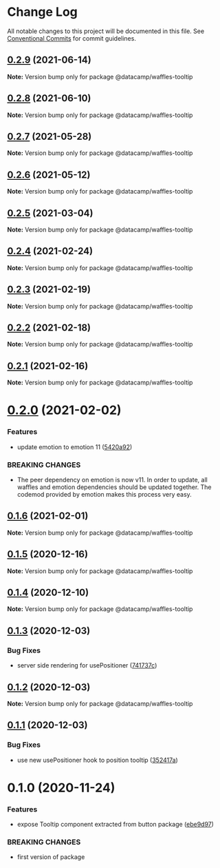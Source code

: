 # Change Log

All notable changes to this project will be documented in this file.
See [Conventional Commits](https://conventionalcommits.org) for commit guidelines.

## [0.2.9](https://github.com/datacamp/design-system/compare/@datacamp/waffles-tooltip@0.2.8...@datacamp/waffles-tooltip@0.2.9) (2021-06-14)

**Note:** Version bump only for package @datacamp/waffles-tooltip





## [0.2.8](https://github.com/datacamp/design-system/compare/@datacamp/waffles-tooltip@0.2.7...@datacamp/waffles-tooltip@0.2.8) (2021-06-10)

**Note:** Version bump only for package @datacamp/waffles-tooltip





## [0.2.7](https://github.com/datacamp/design-system/compare/@datacamp/waffles-tooltip@0.2.6...@datacamp/waffles-tooltip@0.2.7) (2021-05-28)

**Note:** Version bump only for package @datacamp/waffles-tooltip





## [0.2.6](https://github.com/datacamp/design-system/compare/@datacamp/waffles-tooltip@0.2.5...@datacamp/waffles-tooltip@0.2.6) (2021-05-12)

**Note:** Version bump only for package @datacamp/waffles-tooltip





## [0.2.5](https://github.com/datacamp/design-system/compare/@datacamp/waffles-tooltip@0.2.4...@datacamp/waffles-tooltip@0.2.5) (2021-03-04)

**Note:** Version bump only for package @datacamp/waffles-tooltip





## [0.2.4](https://github.com/datacamp/design-system/compare/@datacamp/waffles-tooltip@0.2.3...@datacamp/waffles-tooltip@0.2.4) (2021-02-24)

**Note:** Version bump only for package @datacamp/waffles-tooltip





## [0.2.3](https://github.com/datacamp/design-system/compare/@datacamp/waffles-tooltip@0.2.2...@datacamp/waffles-tooltip@0.2.3) (2021-02-19)

**Note:** Version bump only for package @datacamp/waffles-tooltip





## [0.2.2](https://github.com/datacamp/design-system/compare/@datacamp/waffles-tooltip@0.2.1...@datacamp/waffles-tooltip@0.2.2) (2021-02-18)

**Note:** Version bump only for package @datacamp/waffles-tooltip





## [0.2.1](https://github.com/datacamp/design-system/compare/@datacamp/waffles-tooltip@0.2.0...@datacamp/waffles-tooltip@0.2.1) (2021-02-16)

**Note:** Version bump only for package @datacamp/waffles-tooltip





# [0.2.0](https://github.com/datacamp/design-system/compare/@datacamp/waffles-tooltip@0.1.6...@datacamp/waffles-tooltip@0.2.0) (2021-02-02)


### Features

* update emotion to emotion 11 ([5420a92](https://github.com/datacamp/design-system/commit/5420a92))


### BREAKING CHANGES

* The peer dependency on emotion is now v11. In order to update, all waffles and emotion dependencies should be updated together. The codemod provided by emotion makes this process very easy.





## [0.1.6](https://github.com/datacamp/design-system/compare/@datacamp/waffles-tooltip@0.1.5...@datacamp/waffles-tooltip@0.1.6) (2021-02-01)

**Note:** Version bump only for package @datacamp/waffles-tooltip





## [0.1.5](https://github.com/datacamp/design-system/compare/@datacamp/waffles-tooltip@0.1.4...@datacamp/waffles-tooltip@0.1.5) (2020-12-16)

**Note:** Version bump only for package @datacamp/waffles-tooltip





## [0.1.4](https://github.com/datacamp/design-system/compare/@datacamp/waffles-tooltip@0.1.3...@datacamp/waffles-tooltip@0.1.4) (2020-12-10)

**Note:** Version bump only for package @datacamp/waffles-tooltip





## [0.1.3](https://github.com/datacamp/design-system/compare/@datacamp/waffles-tooltip@0.1.2...@datacamp/waffles-tooltip@0.1.3) (2020-12-03)


### Bug Fixes

* server side rendering for usePositioner ([741737c](https://github.com/datacamp/design-system/commit/741737c))





## [0.1.2](https://github.com/datacamp/design-system/compare/@datacamp/waffles-tooltip@0.1.1...@datacamp/waffles-tooltip@0.1.2) (2020-12-03)

**Note:** Version bump only for package @datacamp/waffles-tooltip





## [0.1.1](https://github.com/datacamp/design-system/compare/@datacamp/waffles-tooltip@0.1.0...@datacamp/waffles-tooltip@0.1.1) (2020-12-03)


### Bug Fixes

* use new usePositioner hook to position tooltip ([352417a](https://github.com/datacamp/design-system/commit/352417a))





# 0.1.0 (2020-11-24)


### Features

* expose Tooltip component extracted from button package ([ebe9d97](https://github.com/datacamp/design-system/commit/ebe9d97))


### BREAKING CHANGES

* first version of package

